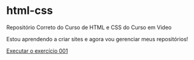 # html-css
 Repositório Correto do Curso de HTML e CSS do Curso em Video
 
 Estou aprendendo a criar sites e agora vou gerenciar meus repositórios!


<a href="https://guilhermehcosta.github.io/html-css/exercicios/ex002/index.html">Executar o exercício 001</a>
